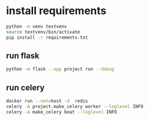# install requirements
```bash
python -m venv testvenv
source testvenv/bin/activate
pip install -r requirements.txt
```

## run flask
```bash
python -m flask --app project run --debug
```

## run celery
```bash
docker run --net=host -d  redis
celery -A project.make_celery worker --loglevel INFO
celery -A make_celery beat --loglevel INFO

```


